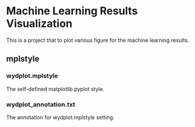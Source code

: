 # Machine Learning Results Visualization

This is a project that to plot various figure for the machine learning results.


## mplstyle

### wydplot.mplstyle

The self-defined matplotlib.pyplot style.


### wydplot\_annotation.txt

The annotation for wydplot.mplstyle setting.

